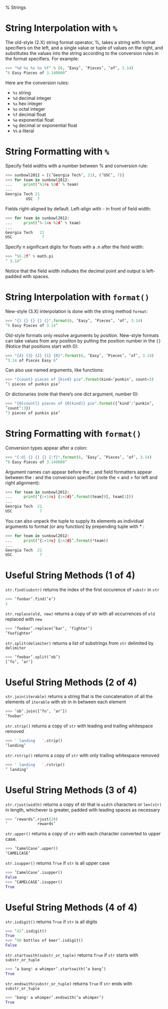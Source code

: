 % Strings

# String Interpolation with `%`

The old-style (2.X) string format operator, %, takes a string with format specifiers on the left, and a single value or tuple of values on the right, and substitutes the values into the string according to the conversion rules in the format specifiers. For example:

```Python
>>> "%d %s %s %s %f" % (6, ’Easy’, ’Pieces’, ’of’, 3.14)
’6 Easy Pieces of 3.140000’
```

Here are the conversion rules:

- `%s` string
- `%d` decimal integer
- `%x` hex integer
- `%o` octal integer
- `%f` decimal float
- `%e` exponential float
- `%g` decimal or exponential float
- `%%` a literal

# String Formatting with `%`

Specify field widths with a number between % and conversion rule:

```Python
>>> sunbowl2012 = [(’Georgia Tech’, 21), (’USC’, 7)]
>>> for team in sunbowl2012:
...     print(’%14s %2d’ % team)
...
Georgia Tech 21
         USC  7
```

Fields right-aligned by default. Left-align with - in front of field width:

```Python
>>> for team in sunbowl2012:
...     print(’%-14s %2d’ % team)
...
Georgia Tech   21
USC             7
```

Specify n significant digits for floats with a .n after the field width:

```Python
>>> ’%5.2f’ % math.pi
’ 3.14’
```

Notice that the field width indludes the decimal point and output is left-padded with spaces.

# String Interpolation with `format()`

New-style (3.X) interpolation is done with the string method `format`:

```Python
>>> "{} {} {} {} {}".format(6, ’Easy’, ’Pieces’, ’of’, 3.14)
’6 Easy Pieces of 3.14’
```

Old-style formats only resolve arguments by position. New-style formats can take values from any position by putting the position number in the `{}` (Notice that positions start with 0):

```Python
>>> "{4} {3} {2} {1} {0}".format(6, ’Easy’, ’Pieces’, ’of’, 3.14)
’3.14 of Pieces Easy 6’
```

Can also use named arguments, like functions:

```Python
>>> "{count} pieces of {kind} pie".format(kind=’punkin’, count=3)
’3 pieces of punkin pie’
```

Or dictionaries (note that there’s one dict argument, number 0):

```Python
>>> "{0[count]} pieces of {0[kind]} pie".format({’kind’:’punkin’,
’count’:3})
’3 pieces of punkin pie’
```

# String Formatting with `format()`

Conversion types appear after a colon:

```Python
>>> "{:d} {} {} {} {:f}".format(6, ’Easy’, ’Pieces’, ’of’, 3.14)
’6 Easy Pieces of 3.140000’
```

Argument names can appear before the :, and field formatters appear between the : and the conversion specifier (note the < and > for left and right alignment):

```Python
>>> for team in sunbowl2012:
...     print(’{:<14s} {:>2d}’.format(team[0], team[1]))
...
Georgia Tech  21
USC            7
```

You can also unpack the tuple to supply its elements as individual
arguments to format (or any function) by prepending tuple with * :

```Python
>>> for team in sunbowl2012:
...     print(’{:<14s} {:>2d}’.format(*team))
...
Georgia Tech  21
USC            7
```

# Useful String Methods (1 of 4)

`str.find(substr)` returns the index of the first occurence of
`substr` in `str`

```Python
>>> ’foobar’.find(’o’)
1
```

`str.replace(old, new)` returns a copy of str with all occurrences of `old` replaced with `new`

```Python
>>> ’foobar’.replace(’bar’, ’fighter’)
’foofighter’
```

`str.split(delimiter)` returns a list of substrings from `str`
delimited by `delimiter`

```Python
>>> ’foobar’.split(’ob’)
[’fo’, ’ar’]
```

# Useful String Methods (2 of 4)

`str.join(iterable)` returns a string that is the concatenation of
all the elements of `iterable` with str in in between each element

```Python
>>> ’ob’.join([’fo’, ’ar’])
’foobar’
```
`str.strip()` returns a copy of `str` with leading and trailing
whitespace removed

```Python
>>> ' landing   '.strip()
’landing’
```

`str.rstrip()` returns a copy of `str` with only trailing whitespace removed

```Python
>>> ' landing   '.rstrip()
’ landing’
```

# Useful String Methods (3 of 4)

`str.rjust(width)` returns a copy of str that is `width` characters or `len(str)` in length, whichever is greater, padded with leading spaces as necessary

```Python
>>> ’rewards’.rjust(20)
’             rewards’
```

`str.upper()` returns a copy of `str` with each character converted to upper case.

```Python
>>> ’CamelCase’.upper()
’CAMELCASE’
```

`str.isupper()` returns `True` if `str` is all upper case

```Python
>>> ’CamelCase’.isupper()
False
>>> ’CAMELCASE’.isupper()
True
```

# Useful String Methods (4 of 4)

`str.isdigit()` returns `True` if `str` is all digits

```Python
>>> ’42’.isdigit()
True
>>> ’99 bottles of beer’.isdigit()
False
```

`str.startswith(substr_or_tuple)` returns `True` if `str` starts with `substr_or_tuple`

```Python
>>> ’a bang! a whimper’.startswith(’a bang’)
True
```

`str.endswith(substr_or_tuple)` returns `True` if `str` ends with `substr_or_tuple`

```Python
>>> ’bang! a whimper’.endswith(’a whimper’)
True
```